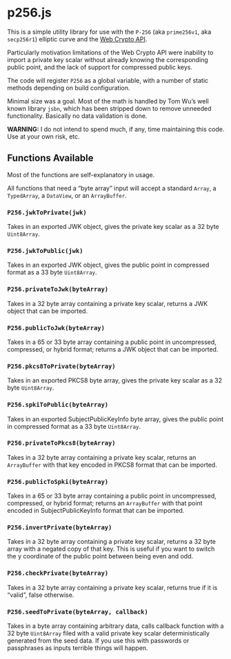 p256.js
=======

This is a simple utility library for use with the `P-256` (aka `prime256v1`,
aka `secp256r1`) elliptic curve and the
[Web Crypto API](https://developer.mozilla.org/en-US/docs/Web/API/Web_Crypto_API).

Particularly motivation limitations of the Web Crypto API were inability to
import a private key scalar without already knowing the corresponding public
point, and the lack of support for compressed public keys.

The code will register `P256` as a global variable, with a number of static
methods depending on build configuration.

Minimal size was a goal. Most of the math is handled by Tom Wu’s well known
library `jsbn`, which has been stripped down to remove unneeded functionality.
Basically no data validation is done.

**WARNING:** I do not intend to spend much, if any, time maintaining this code.
Use at your own risk, etc.

Functions Available
-------------------

Most of the functions are self-explanatory in usage.

All functions that need a “byte array” input will accept a standard `Array`, a
`TypedArray`, a `DataView`, or an `ArrayBuffer`.

### `P256.jwkToPrivate(jwk)`

Takes in an exported JWK object, gives the private key scalar as a 32 byte
`Uint8Array`.

### `P256.jwkToPublic(jwk)`

Takes in an exported JWK object, gives the public point in compressed format as
a 33 byte `Uint8Array`.

### `P256.privateToJwk(byteArray)`

Takes in a 32 byte array containing a private key scalar, returns a JWK object
that can be imported.

### `P256.publicToJwk(byteArray)`

Takes in a 65 or 33 byte array containing a public point in uncompressed,
compressed, or hybrid format; returns a JWK object that can be imported.

### `P256.pkcs8ToPrivate(byteArray)`

Takes in an exported PKCS8 byte array, gives the private key scalar as a 32
byte `Uint8Array`.

### `P256.spkiToPublic(byteArray)`

Takes in an exported SubjectPublicKeyInfo byte array, gives the public point in
compressed format as a 33 byte `Uint8Array`.

### `P256.privateToPkcs8(byteArray)`

Takes in a 32 byte array containing a private key scalar, returns an `ArrayBuffer`
with that key encoded in PKCS8 format that can be imported.

### `P256.publicToSpki(byteArray)`

Takes in a 65 or 33 byte array containing a public point in uncompressed,
compressed, or hybrid format; returns an `ArrayBuffer` with that point encoded
in SubjectPublicKeyInfo format that can be imported.

### `P256.invertPrivate(byteArray)`

Takes in a 32 byte array containing a private key scalar, returns a 32 byte
array with a negated copy of that key. This is useful if you want to switch
the y coordinate of the public point between being even and odd.

### `P256.checkPrivate(byteArray)`

Takes in a 32 byte array containing a private key scalar, returns true if it
is “valid”, false otherwise.

### `P256.seedToPrivate(byteArray, callback)`

Takes in a byte array containing arbitrary data, calls callback function with
a 32 byte `Uint8Array` filed with a valid private key scalar deterministically
generated from the seed data. If you use this with passwords or passphrases as
inputs terrible things will happen.

